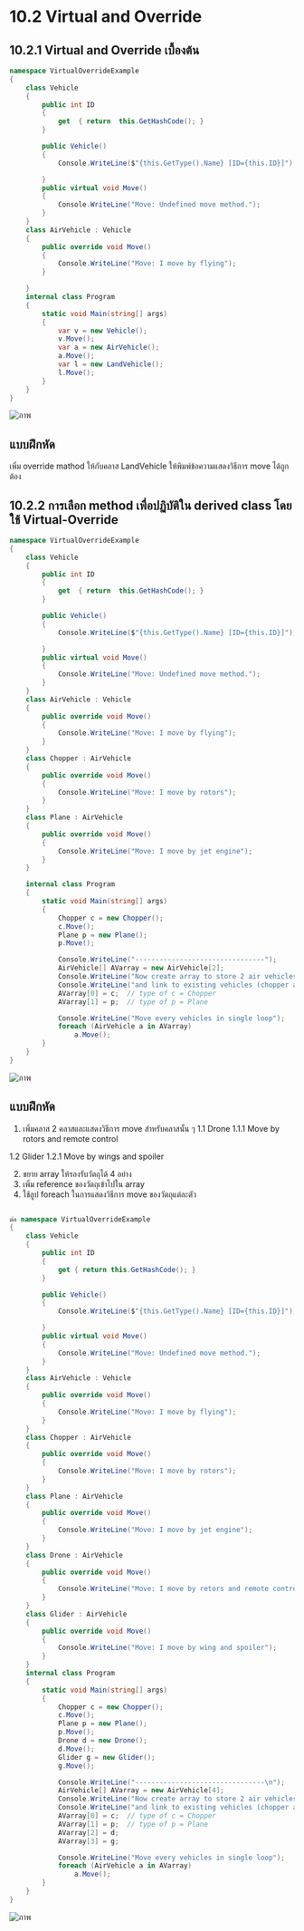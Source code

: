 # 10.2 Virtual and Override


##  10.2.1 Virtual and Override เบื้องต้น


``` cs
namespace VirtualOverrideExample
{
    class Vehicle
    {
        public int ID 
        {
            get  { return  this.GetHashCode(); } 
        }

        public Vehicle()
        {
            Console.WriteLine($"{this.GetType().Name} [ID={this.ID}]");

        }
        public virtual void Move()
        {
            Console.WriteLine("Move: Undefined move method.");
        }
    }
    class AirVehicle : Vehicle 
    {
        public override void Move()
        {
            Console.WriteLine("Move: I move by flying");
        }

    }
    internal class Program
    {
        static void Main(string[] args)
        {
            var v = new Vehicle();
            v.Move();
            var a = new AirVehicle();
            a.Move();
            var l = new LandVehicle();
            l.Move();
        }
    }
}
```
![ภาพ](https://user-images.githubusercontent.com/112167732/236674179-9f201501-eec0-4f34-8877-f609e265e622.png)

## แบบฝึกหัด
เพิ่ม override mathod ให้กับคลาส LandVehicle ให้พิมพ์ข้อความแสดงวิธีการ move ได้ถูกต้อง


##  10.2.2 การเลือก method เพื่อปฏิบัติใน derived class โดยใช้ Virtual-Override 

```cs
namespace VirtualOverrideExample
{
    class Vehicle
    {
        public int ID 
        {
            get  { return  this.GetHashCode(); } 
        }

        public Vehicle()
        {
            Console.WriteLine($"{this.GetType().Name} [ID={this.ID}]");

        }
        public virtual void Move()
        {
            Console.WriteLine("Move: Undefined move method.");
        }
    }
    class AirVehicle : Vehicle 
    {
        public override void Move()
        {
            Console.WriteLine("Move: I move by flying");
        }
    }
    class Chopper : AirVehicle
    {
        public override void Move()
        {
            Console.WriteLine("Move: I move by rotors");
        }
    }
    class Plane : AirVehicle
    {
        public override void Move()
        {
            Console.WriteLine("Move: I move by jet engine");
        }
    }

    internal class Program
    {
        static void Main(string[] args)
        {
            Chopper c = new Chopper();
            c.Move();
            Plane p = new Plane();
            p.Move();

            Console.WriteLine("--------------------------------");
            AirVehicle[] AVarray = new AirVehicle[2];
            Console.WriteLine("Now create array to store 2 air vehicles");
            Console.WriteLine("and link to existing vehicles (chopper and plane).");
            AVarray[0] = c;  // type of c = Chopper
            AVarray[1] = p;  // type of p = Plane

            Console.WriteLine("Move every vehicles in single loop");
            foreach (AirVehicle a in AVarray) 
                a.Move();
        }
    }
}
```
![ภาพ](https://user-images.githubusercontent.com/112167732/236674187-3fb6767e-62db-43cf-b505-a97a70ef85fe.png)


## แบบฝึกหัด

1. เพิ่มคลาส 2 คลาสและแสดงวิธีการ move สำหรับคลาสนั้น ๆ 
1.1 Drone 
1.1.1 Move by rotors and remote control

1.2 Glider
1.2.1 Move by wings and spoiler

2. ขยาย array ให้รองรับวัตถุได้ 4 อย่าง
3. เพิ่ม reference ของวัตถุเข้าไปใน array
4. ใช้ลูป foreach ในการแสดงวิธีการ move ของวัตถุแต่ละตัว

```cs

ต่อ namespace VirtualOverrideExample
{
    class Vehicle
    {
        public int ID
        {
            get { return this.GetHashCode(); }
        }

        public Vehicle()
        {
            Console.WriteLine($"{this.GetType().Name} [ID={this.ID}]");

        }
        public virtual void Move()
        {
            Console.WriteLine("Move: Undefined move method.");
        }
    }
    class AirVehicle : Vehicle
    {
        public override void Move()
        {
            Console.WriteLine("Move: I move by flying");
        }
    }
    class Chopper : AirVehicle
    {
        public override void Move()
        {
            Console.WriteLine("Move: I move by rotors");
        }
    }
    class Plane : AirVehicle
    {
        public override void Move()
        {
            Console.WriteLine("Move: I move by jet engine");
        }
    }
    class Drone : AirVehicle
    {
        public override void Move()
        {
            Console.WriteLine("Move: I move by retors and remote control");
        }
    }
    class Glider : AirVehicle
    {
        public override void Move()
        {
            Console.WriteLine("Move: I move by wing and spoiler");
        }
    }
    internal class Program
    {
        static void Main(string[] args)
        {
            Chopper c = new Chopper();
            c.Move();
            Plane p = new Plane();
            p.Move();
            Drone d = new Drone();
            d.Move();
            Glider g = new Glider();
            g.Move();

            Console.WriteLine("--------------------------------\n");
            AirVehicle[] AVarray = new AirVehicle[4];
            Console.WriteLine("Now create array to store 2 air vehicles");
            Console.WriteLine("and link to existing vehicles (chopper and plane).");
            AVarray[0] = c;  // type of c = Chopper
            AVarray[1] = p;  // type of p = Plane
            AVarray[2] = d;
            AVarray[3] = g;

            Console.WriteLine("Move every vehicles in single loop");
            foreach (AirVehicle a in AVarray)
                a.Move();
        }
    }
}

```
![ภาพ](https://user-images.githubusercontent.com/112167732/236674224-0b7d77e3-102b-4efd-a92d-80166de379f3.png)
